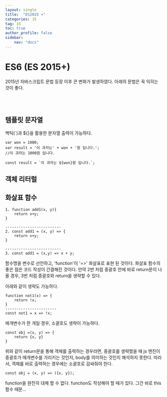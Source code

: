 ```yaml
---
layout: single
title:  "ES2015 +"
categories: JS
tag: JS
toc: true
author_profile: false
sidebar:
    nav: "docs"
---
```

# ES6 (ES 2015+)
2015년 자바스크립트 문법 등장 이후 큰 변화가 발생하였다. 아래의 문법은 꼭 익히는 것이 좋다.

<br/>
<br/>

## 템플릿 문자열

백틱(`)과 ${}을 활용한 문자열 출력이 가능하다.

```
var won = 1000;
var result = '이 과자는' + won + '원 입니다.';
//이 과자는 1000원 입니다.

const result = `이 과자는 ${won}원 입니다.`;

```

## 객체 리터럴

## 화살표 함수

```
1. function add1(x, y){
    return x+y;
}

-------------------------
2. const add1 = (x, y) => {
    return x+y;
}

-------------------------
3. const add1 = (x,y) => x + y;
```

함수명을 변수로 선언하고, 'function'이 '=>' 화살표로 표현 된 것이다.
화살표 함수의 좋은 점은 코드 작성이 간결해진 것이다.
만약 2번 처럼 중괄호 안에 바로 return문이 나올 경우, 3번 처럼 중괄호와 return을 생략할 수 있다. 

아래와 같이 생략도 가능하다.
```
function not1(x) => {
    return !x;
}
-----------------------
const not1 = x => !x;
```

매개변수가 한 개일 경우, 소괄호도 생략이 가능하다.

```
const obj =(x, y) => {
    return {x, y}
}
```
위와 같이 return문을 통해 객체를 출력하는 경우라면, 중괄호를 생략했을 때 js 엔진이 중괄호가 매개변수를 가리키는 것인지, body를 의미하는 것인지 해석하지 못한다. 따라서, 객체를 바로 출력하는 경우에는 소괄호로 감싸줘야 한다.

```
const obj = (x, y) => ({x, y});
```


function을 완전히 대체 할 수 없다. function도 작성해야 할 때가 있다. 그건 바로 this 함수 때문...




